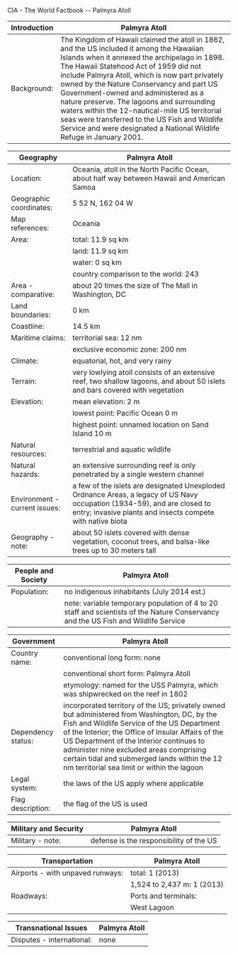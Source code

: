 CIA - The World Factbook -- Palmyra Atoll

| Introduction | Palmyra Atoll |
| --- | --- |
| Background: | The Kingdom of Hawaii claimed the atoll in 1862, and the US included it among the Hawaiian Islands when it annexed the archipelago in 1898. The Hawaii Statehood Act of 1959 did not include Palmyra Atoll, which is now part privately owned by the Nature Conservancy and part US Government-owned and administered as a nature preserve. The lagoons and surrounding waters within the 12-nautical-mile US territorial seas were transferred to the US Fish and Wildlife Service and were designated a National Wildlife Refuge in January 2001. |

| Geography | Palmyra Atoll |
| --- | --- |
| Location: | Oceania, atoll in the North Pacific Ocean, about half way between Hawaii and American Samoa |
| Geographic coordinates: | 5 52 N, 162 04 W |
| Map references: | Oceania |
| Area: | total: 11.9 sq km |
| | land: 11.9 sq km |
| | water: 0 sq km |
| | country comparison to the world: 243 |
| Area - comparative: | about 20 times the size of The Mall in Washington, DC |
| Land boundaries: | 0 km |
| Coastline: | 14.5 km |
| Maritime claims: | territorial sea: 12 nm |
| | exclusive economic zone: 200 nm |
| Climate: | equatorial, hot, and very rainy |
| Terrain: | very lowlying atoll consists of an extensive reef, two shallow lagoons, and about 50 islets and bars covered with vegetation |
| Elevation: | mean elevation: 2 m |
| | lowest point: Pacific Ocean 0 m |
| | highest point: unnamed location on Sand Island 10 m |
| Natural resources: | terrestrial and aquatic wildlife |
| Natural hazards: | an extensive surrounding reef is only penetrated by a single western channel |
| Environment - current issues: | a few of the islets are designated Unexploded Ordnance Areas, a legacy of US Navy occupation (1934-59), and are closed to entry; invasive plants and insects compete with native biota |
| Geography - note: | about 50 islets covered with dense vegetation, coconut trees, and balsa-like trees up to 30 meters tall |

| People and Society | Palmyra Atoll |
| --- | --- |
| Population: | no indigenous inhabitants (July 2014 est.) |
| | note: variable temporary population of 4 to 20 staff and scientists of the Nature Conservancy and the US Fish and Wildlife Service |

| Government | Palmyra Atoll |
| --- | --- |
| Country name: | conventional long form: none |
| | conventional short form: Palmyra Atoll |
| | etymology: named for the USS Palmyra, which was shipwrecked on the reef in 1802 |
| Dependency status: | incorporated territory of the US; privately owned but administered from Washington, DC, by the Fish and Wildlife Service of the US Department of the Interior; the Office of Insular Affairs of the US Department of the Interior continues to administer nine excluded areas comprising certain tidal and submerged lands within the 12 nm territorial sea limit or within the lagoon |
| Legal system: | the laws of the US apply where applicable |
| Flag description: | the flag of the US is used |

| Military and Security | Palmyra Atoll |
| --- | --- |
| Military - note: | defense is the responsibility of the US |

| Transportation | Palmyra Atoll |
| --- | --- |
| Airports - with unpaved runways: | total: 1 (2013) |
| | 1,524 to 2,437 m: 1 (2013) |
| Roadways: | Ports and terminals: |
| | West Lagoon |

| Transnational Issues | Palmyra Atoll |
| --- | --- |
| Disputes - international: | none |
